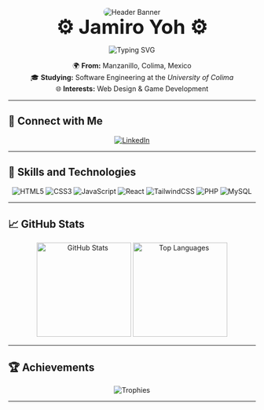 <!-- HEADER -->
<p align="center">
  <img src="https://drive.google.com/uc?export=view&id=1V8-3RzQLP5aJoAeKELaD_w-jMzZNSSa5" alt="Header Banner" style="margin-bottom: -20px; border-radius: 8px;" />
</p>

<div align="center">
  <h1 style="font-size: 2.5rem; margin: 0;">⚙️ Jamiro Yoh ⚙️</h1>
  <p>
    <img src="https://readme-typing-svg.demolab.com?font=Fira+Code&weight=500&size=24&pause=1000&color=F85D7F&center=true&width=435&lines=Student+%7C+Novice+%7C+Learning;Passionate+Web+Designer;Aspiring+Developer" alt="Typing SVG" />
  </p>
</div>

<p align="center">
  🌍 <strong>From:</strong> Manzanillo, Colima, Mexico<br />
  🎓 <strong>Studying:</strong> Software Engineering at the <em>University of Colima</em><br />
  🌐 <strong>Interests:</strong> Web Design & Game Development<br />
</p>

---

## 📌 Connect with Me
<p align="center">
  <a href="https://www.linkedin.com/in/braulio-roberto-gutiérrez-bejarano-81211728a/" target="_blank" rel="noopener">
    <img src="https://img.shields.io/badge/LinkedIn-0A66C2?style=for-the-badge&logo=linkedin&logoColor=white" alt="LinkedIn" />
  </a>
</p>

---

## 🔧 Skills and Technologies
<p align="center">
  <img src="https://img.shields.io/badge/HTML5-E34F26?style=for-the-badge&logo=html5&logoColor=white" alt="HTML5" />
  <img src="https://img.shields.io/badge/CSS3-1572B6?style=for-the-badge&logo=css3&logoColor=white" alt="CSS3" />
  <img src="https://img.shields.io/badge/JavaScript-F7DF1E?style=for-the-badge&logo=javascript&logoColor=black" alt="JavaScript" />
  <img src="https://img.shields.io/badge/React-20232A?style=for-the-badge&logo=react&logoColor=61DAFB" alt="React" />
  <img src="https://img.shields.io/badge/TailwindCSS-38B2AC?style=for-the-badge&logo=tailwind-css&logoColor=white" alt="TailwindCSS" />
  <img src="https://img.shields.io/badge/PHP-777BB4?style=for-the-badge&logo=php&logoColor=white" alt="PHP" />
  <img src="https://img.shields.io/badge/MySQL-4479A1?style=for-the-badge&logo=mysql&logoColor=white" alt="MySQL" />
</p>

---

## 📈 GitHub Stats
<p align="center">
  <img src="https://denvercoder1-github-readme-stats.vercel.app/api?username=Jamiro-MR&show_icons=true&include_all_commits=true&count_private=true&theme=react&hide_border=true&bg_color=1F222E&title_color=F85D7F&icon_color=F8D866" height="192px" alt="GitHub Stats" />
  <img src="https://github-readme-stats.vercel.app/api/top-langs?username=Jamiro-MR&langs_count=8&layout=compact&theme=react&hide_border=true&bg_color=1F222E&title_color=F85D7F&icon_color=F8D866&hide=jupyter%20notebook" height="192px" alt="Top Languages" />
</p>

---

## 🏆 Achievements
<p align="center">
  <img src="https://github-profile-trophy.vercel.app/?username=Jamiro-MR&theme=darkhub&no-frame=true&row=1&column=6" alt="Trophies" />
</p>

---

